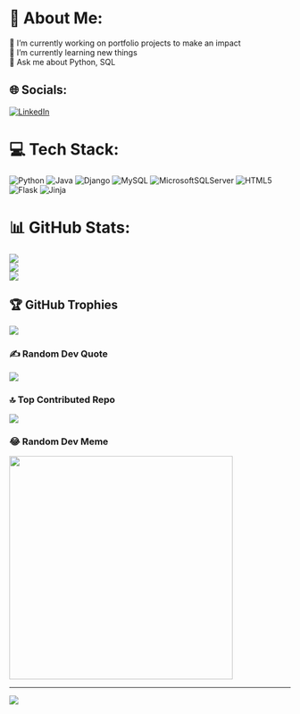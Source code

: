# 💫 About Me:
🔭 I’m currently working on portfolio projects to make an impact<br>🌱 I’m currently learning new things<br>💬 Ask me about Python, SQL<br>


## 🌐 Socials:
[![LinkedIn](https://img.shields.io/badge/LinkedIn-%230077B5.svg?logo=linkedin&logoColor=white)](thomas-vasileiadis) 

# 💻 Tech Stack:
![Python](https://img.shields.io/badge/python-3670A0?style=plastic&logo=python&logoColor=ffdd54) ![Java](https://img.shields.io/badge/java-%23ED8B00.svg?style=plastic&logo=openjdk&logoColor=white) ![Django](https://img.shields.io/badge/django-%23092E20.svg?style=plastic&logo=django&logoColor=white) ![MySQL](https://img.shields.io/badge/mysql-%2300000f.svg?style=plastic&logo=mysql&logoColor=white) ![MicrosoftSQLServer](https://img.shields.io/badge/Microsoft%20SQL%20Server-CC2927?style=plastic&logo=microsoft%20sql%20server&logoColor=white) ![HTML5](https://img.shields.io/badge/html5-%23E34F26.svg?style=plastic&logo=html5&logoColor=white) ![Flask](https://img.shields.io/badge/flask-%23000.svg?style=plastic&logo=flask&logoColor=white) ![Jinja](https://img.shields.io/badge/jinja-white.svg?style=plastic&logo=jinja&logoColor=black)
# 📊 GitHub Stats:
![](https://github-readme-stats.vercel.app/api?username=ThomasVasileiadis&theme=dark&hide_border=false&include_all_commits=true&count_private=true)<br/>
![](https://github-readme-streak-stats.herokuapp.com/?user=ThomasVasileiadis&theme=dark&hide_border=false)<br/>
![](https://github-readme-stats.vercel.app/api/top-langs/?username=ThomasVasileiadis&theme=dark&hide_border=false&include_all_commits=true&count_private=true&layout=compact)

## 🏆 GitHub Trophies
![](https://github-profile-trophy.vercel.app/?username=ThomasVasileiadis&theme=radical&no-frame=false&no-bg=true&margin-w=4)

### ✍️ Random Dev Quote
![](https://quotes-github-readme.vercel.app/api?type=horizontal&theme=radical)

### 🔝 Top Contributed Repo
![](https://github-contributor-stats.vercel.app/api?username=ThomasVasileiadis&limit=5&theme=dark&combine_all_yearly_contributions=true)

### 😂 Random Dev Meme
<img src='https://randommeme-five.vercel.app/' style="height: 400px;"/>

---
[![](https://visitcount.itsvg.in/api?id=ThomasVasileiadis&icon=0&color=0)](https://visitcount.itsvg.in)



<!-- Proudly created with GPRM ( https://gprm.itsvg.in ) -->
